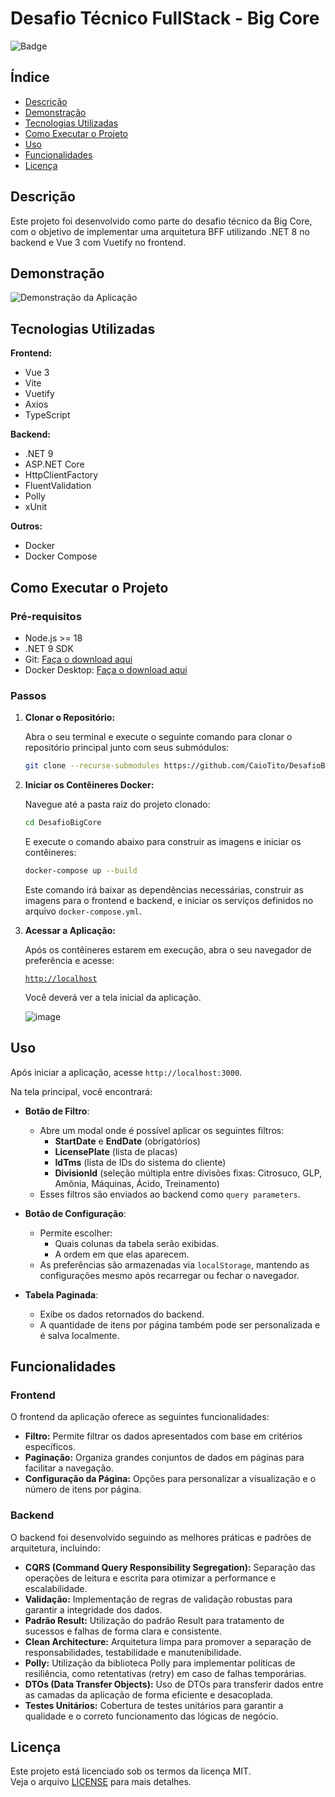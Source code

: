 # Desafio Técnico FullStack - Big Core

![Badge](https://img.shields.io/badge/status-em%20desenvolvimento-yellow)

## Índice

- [Descrição](#descrição)
- [Demonstração](#demonstração)
- [Tecnologias Utilizadas](#tecnologias-utilizadas)
- [Como Executar o Projeto](#como-executar-o-projeto)
- [Uso](#uso)
- [Funcionalidades](#funcionalidades)
- [Licença](#licença)

## Descrição

Este projeto foi desenvolvido como parte do desafio técnico da Big Core, com o objetivo de implementar uma arquitetura BFF utilizando .NET 8 no backend e Vue 3 com Vuetify no frontend.

## Demonstração

![Demonstração da Aplicação](https://github.com/user-attachments/assets/8cdd5f2b-c2f2-461c-b9ef-7efc4568896e)

## Tecnologias Utilizadas

**Frontend:**

- Vue 3
- Vite
- Vuetify
- Axios
- TypeScript

**Backend:**

- .NET 9
- ASP.NET Core
- HttpClientFactory
- FluentValidation
- Polly
- xUnit

**Outros:**

- Docker
- Docker Compose

## Como Executar o Projeto

### Pré-requisitos

- Node.js >= 18
- .NET 9 SDK
- Git: [Faça o download aqui](https://git-scm.com/downloads)
- Docker Desktop: [Faça o download aqui](https://www.docker.com/products/docker-desktop/)

### Passos

1.  **Clonar o Repositório:**

    Abra o seu terminal e execute o seguinte comando para clonar o repositório principal junto com seus submódulos:

    ```bash
    git clone --recurse-submodules https://github.com/CaioTito/DesafioBigCore.git
    ```

2.  **Iniciar os Contêineres Docker:**

    Navegue até a pasta raiz do projeto clonado:
    
     ```bash
    cd DesafioBigCore
    ```
    E execute o comando abaixo para construir as imagens e iniciar os contêineres:

    ```bash
    docker-compose up --build
    ```

    Este comando irá baixar as dependências necessárias, construir as imagens para o frontend e backend, e iniciar os serviços definidos no arquivo `docker-compose.yml`.

4.  **Acessar a Aplicação:**

    Após os contêineres estarem em execução, abra o seu navegador de preferência e acesse:

    [`http://localhost`](http://localhost)

    Você deverá ver a tela inicial da aplicação.

    ![image](https://github.com/user-attachments/assets/8cdd5f2b-c2f2-461c-b9ef-7efc4568896e)

## Uso

Após iniciar a aplicação, acesse `http://localhost:3000`.

Na tela principal, você encontrará:

- **Botão de Filtro**:
  - Abre um modal onde é possível aplicar os seguintes filtros:
    - **StartDate** e **EndDate** (obrigatórios)
    - **LicensePlate** (lista de placas)
    - **IdTms** (lista de IDs do sistema do cliente)
    - **DivisionId** (seleção múltipla entre divisões fixas: Citrosuco, GLP, Amônia, Máquinas, Ácido, Treinamento)
  - Esses filtros são enviados ao backend como `query parameters`.

- **Botão de Configuração**:
  - Permite escolher:
    - Quais colunas da tabela serão exibidas.
    - A ordem em que elas aparecem.
  - As preferências são armazenadas via `localStorage`, mantendo as configurações mesmo após recarregar ou fechar o navegador.

- **Tabela Paginada**:
  - Exibe os dados retornados do backend.
  - A quantidade de itens por página também pode ser personalizada e é salva localmente.

## Funcionalidades

### Frontend

O frontend da aplicação oferece as seguintes funcionalidades:

-   **Filtro:** Permite filtrar os dados apresentados com base em critérios específicos.
-   **Paginação:** Organiza grandes conjuntos de dados em páginas para facilitar a navegação.
-   **Configuração da Página:** Opções para personalizar a visualização e o número de itens por página.

### Backend

O backend foi desenvolvido seguindo as melhores práticas e padrões de arquitetura, incluindo:

-   **CQRS (Command Query Responsibility Segregation):** Separação das operações de leitura e escrita para otimizar a performance e escalabilidade.
-   **Validação:** Implementação de regras de validação robustas para garantir a integridade dos dados.
-   **Padrão Result:** Utilização do padrão Result para tratamento de sucessos e falhas de forma clara e consistente.
-   **Clean Architecture:** Arquitetura limpa para promover a separação de responsabilidades, testabilidade e manutenibilidade.
-   **Polly:** Utilização da biblioteca Polly para implementar políticas de resiliência, como retentativas (retry) em caso de falhas temporárias.
-   **DTOs (Data Transfer Objects):** Uso de DTOs para transferir dados entre as camadas da aplicação de forma eficiente e desacoplada.
-   **Testes Unitários:** Cobertura de testes unitários para garantir a qualidade e o correto funcionamento das lógicas de negócio.

 
## Licença

Este projeto está licenciado sob os termos da licença MIT.  
Veja o arquivo [LICENSE](./LICENSE) para mais detalhes.
